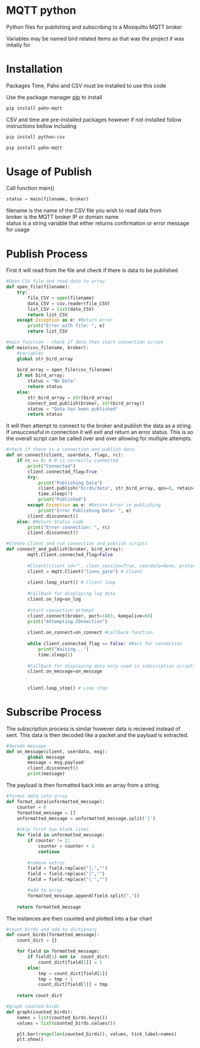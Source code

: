 # MQTT python

Python files for publishing and subscribing to a Mosquitto MQTT broker  

Variables may be named bird related items as that was the project it was initally for

# Installation
Packages Time, Paho and CSV must be installed to use this code

Use the package manager [pip](https://pip.pypa.io/en/stable/) to install 

```bash
pip install paho-mqtt
```

CSV and time are pre-installed packages however if not installed follow instructions bellow including  

```bash
pip install python-csv
```
```bash
pip install paho-mqtt
```
# Usage of Publish
Call function main()

```python
status = main(filename, broker)
```
filename is the name of the CSV file you wish to read data from  
broker is the MQTT broker IP or domain name  
status is a string variable that either returns confirmation or error message for usage  

# Publish Process

First it will read from the file and check if there is data to be published
```python
#Open CSV file and read data to array
def open_file(filename):
    try:
        file_CSV = open(filename)
        data_CSV = csv.reader(file_CSV)
        list_CSV = list(data_CSV)
        return list_CSV
    except Exception as e: #Return error
        print("Error with file: ", e)
        return list_CSV 
```


```python
#main function - check if data then start connection script
def main(csv_filename, broker): 
    #variables
    global str_bird_array
    
    bird_array = open_file(csv_filename)
    if not bird_array:
        status = "No Data"
        return status
    else:
        str_bird_array = str(bird_array) 
        connect_and_publish(broker, str(bird_array))
        status = "Data has been published"
        return status
```

It will then attempt to connect to the broker and publish the data as a string. If unsuccessful in connection it will exit and return an error status. This is so the overall
script can be called over and over allowing for multiple attempts.

```python
#check if there is a connection and publish data
def on_connect(client, userdata, flags, rc):
    if rc == 0: # 0 is correctly connected
        print("Connected")
        client.connected_flag=True
        try:
            print("Publishing Data")
            client.publish("birds/data", str_bird_array, qos=0, retain=True)
            time.sleep(7)
            print("Published")
        except Exception as e: #Return Error in publishing
            print("Error Publishing Data: ", e)        
        client.disconnect()
    else: #Return Status code
        print("Error connection: ", rc)
        client.disconnect()
```

```python       
#Create Client and run connection and publish scripts
def connect_and_publish(broker, bird_array):
        mqtt.Client.connected_flag=False
        
        #Client(client_id="", clean_session=True, userdata=None, protocol=MQTTv311, transport="tcp")
        client = mqtt.Client("lions_gate") # Client
        
        client.loop_start() # Client loop
        
        #Callback for displaying log data
        client.on_log=on_log
        
        #start coonection attempt
        client.connect(broker, port=1883, keepalive=60)
        print("Attempting COnnection")
                
        client.on_connect=on_connect #callback function
        
        while client.connected_flag == False: #Wait for connection
            print("Waiting...")
            time.sleep(1)
        
        #Callback for displaying data only used in subscription scripts
        client.on_message=on_message
    
        
        client.loop_stop() # Loop stop
```

# Subscribe Process
The subscription process is similar however data is recieved instead of sent. This data is then decoded like a packet and the payload is extracted.

```python
#decode message
def on_message(client, userdata, msg):
        global message
        message = msg.payload
        client.disconnect()
        print(message)
```

The payload is then formatted back into an array from a string.

```python
#format data into array
def format_data(unformatted_message):
	counter = 0
	formatted_message = []
	unformatted_message = unformatted_message.split('[')
	
	#skip first two blank lines
	for field in unformatted_message:
		if counter != 2:
			counter = counter + 1
			continue
		
		#remove extras
		field = field.replace("],","")
		field = field.replace("]","")
		field = field.replace("\'","")

		#add tp array
		formatted_message.append(field.split(","))
		
	return formatted_message
```
The instances are then counted and plotted into a bar chart

```python
#count birds and add to dictionary
def count_birds(formatted_message):
	count_dict = {}

	for field in formatted_message:
		if field[1] not in  count_dict:
			count_dict[field[1]] = 1
		else:
			tmp = count_dict[field[1]] 
			tmp = tmp + 1
			count_dict[field[1]] = tmp
		
	return count_dict
```
```python
#graph counted birds
def graph(counted_birds):
	names = list(counted_birds.keys())
	values = list(counted_birds.values())

	plt.bar(range(len(counted_birds)), values, tick_label=names)
	plt.show()

```
